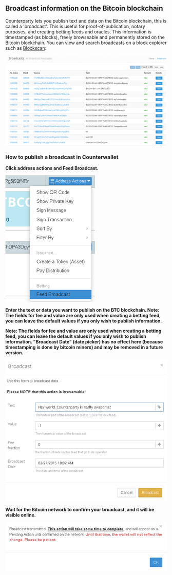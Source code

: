 Broadcast information on the Bitcoin blockchain
---------------------------

Counterparty lets you publish text and data on the Bitcoin blockchain, this is called a 'broadcast'. This is useful for proof-of-publication, notary purposes, and creating betting feeds and oracles. This information is timestamped (as blocks), freely browseable and permanently stored on the Bitcoin blockchain. You can view and search broadcasts on a block explorer such as [Blockscan](http://blockscan.com/broadcast?p=0&g=&s=&text=&option=):

![](/_images/broadcast1.png)

### How to publish a broadcast in Counterwallet

**Click address actions and Feed Broadcast.**

![](/_images/broadcast2.png)

**Enter the text or data you want to publish on the BTC blockchain. Note: The fields for fee and value are only used when creating a betting feed, you can leave the default values if you only wish to publish information.**

**Note: The fields for fee and value are only used when creating a betting feed, you can leave the default values if you only wish to publish information. "Broadcast Date" (date picker) has no effect here (because timestamping is done by bitcoin miners) and may be removed in a future version.**

![](/_images/broadcast3.png)

**Wait for the Bitcoin network to confirm your broadcast, and it will be visible online.**

![](/_images/broadcast4.png)
